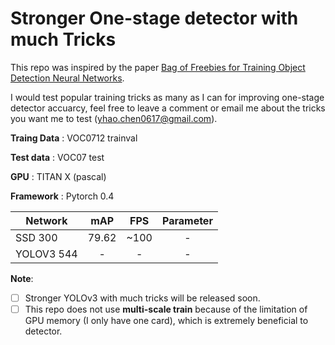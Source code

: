 # Stronger One-stage detector with much Tricks

This repo was inspired by the paper [Bag of Freebies for Training Object Detection Neural Networks](https://arxiv.org/pdf/1902.04103).

I would test popular training tricks as many as I can for improving one-stage detector accuarcy, feel free to leave a comment or email me about the tricks you want me to test ([yhao.chen0617@gmail.com](yhao.chen0617@gmail.com)).

**Traing Data** :  VOC0712 trainval

**Test data** :  VOC07 test

**GPU** :  TITAN X (pascal)

**Framework** :  Pytorch 0.4

Network | mAP | FPS | Parameter
--|:--:|:--:|:--:
SSD 300| 79.62 | ~100| -
YOLOV3 544| - | - | - 

**Note**:

- [ ] Stronger YOLOv3 with much tricks will be released soon.
- [ ] This repo does not use **multi-scale train** because of the limitation of GPU memory (I only have one card), which is extremely beneficial to detector.
